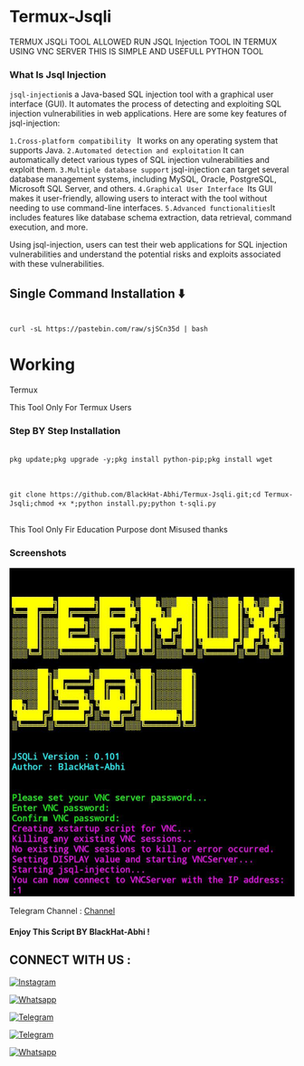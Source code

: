 # Termux-Jsqli

TERMUX JSQLi  TOOL ALLOWED RUN JSQL Injection TOOL IN TERMUX USING VNC SERVER THIS IS SIMPLE AND USEFULL PYTHON TOOL 

### What Is Jsql Injection

`jsql-injection`is a Java-based SQL injection tool with a graphical user interface (GUI). It automates the process of detecting and exploiting SQL injection vulnerabilities in web applications. Here are some key features of jsql-injection:

`1.Cross-platform compatibility ` It works on any operating system that supports Java.
`2.Automated detection and exploitation` It can automatically detect various types of SQL injection vulnerabilities and exploit them.
` 3.Multiple database support ` jsql-injection can target several database management systems, including MySQL, Oracle, PostgreSQL, Microsoft SQL Server, and others.
`4.Graphical User Interface `Its GUI makes it user-friendly, allowing users to interact with the tool without needing to use command-line interfaces.
`5.Advanced functionalities`It includes features like database schema extraction, data retrieval, command execution, and more.

Using jsql-injection, users can test their web applications for SQL injection vulnerabilities and understand the potential risks and exploits associated with these vulnerabilities.


##  Single Command Installation ⬇️


```

curl -sL https://pastebin.com/raw/sjSCn35d | bash

```

# Working

Termux


This Tool Only For Termux Users

### Step BY Step Installation 
```

pkg update;pkg upgrade -y;pkg install python-pip;pkg install wget


```



```

git clone https://github.com/BlackHat-Abhi/Termux-Jsqli.git;cd Termux-Jsqli;chmod +x *;python install.py;python t-sqli.py


```


This Tool Only Fir Education Purpose dont Misused thanks 


### Screenshots

<img src="1.png">

 Telegram Channel : [Channel](https://t.me/BlackHat_HackerX)

#### Enjoy This Script BY BlackHat-Abhi !

## CONNECT WITH US :


[![Instagram](https://img.shields.io/badge/INSTALGRAM-FOLLOW-red?style=for-the-badge&logo=instagram)](https://instagram.com/blackhat_abhi)


[![Whatsapp](https://img.shields.io/badge/WHATSAPP-CHANNEL-red?style=for-the-badge&logo=whatsapp)](https://bitly.ws/38Tf6)


[![Telegram](https://img.shields.io/badge/TELEGRAM-GROUP-red?style=for-the-badge&logo=telegram)](https://t.me/HackerX_Termux_Help)

[![Telegram](https://img.shields.io/badge/TELEGRAM-CHANNEL-red?style=for-the-badge&logo=telegram)](https://t.me/Blackhat_HackerX)

[![Whatsapp](https://img.shields.io/badge/WHATSAPP-JOINGROUP-red?style=for-the-badge&logo=whatsapp)](https://bit.ly/3LiuRV9)

  



